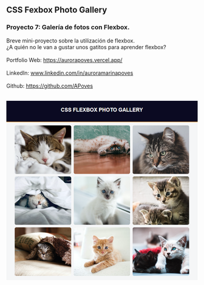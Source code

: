 ## CSS Fexbox Photo Gallery
### Proyecto 7: Galería de fotos con Flexbox.

Breve mini-proyecto sobre la utilización de flexbox. 
<br>
¿A quién no le van a gustar unos gatitos para aprender flexbox? 
<br>
<br>
  Portfolio Web: https://aurorapoves.vercel.app/
<br>
<br>
  LinkedIn: www.linkedin.com/in/auroramarinapoves
<br>
<br>
  Github: https://github.com/APoves
<br>
<br>


![Personal Portfolio Webpage](https://github.com/APoves/Responsive-Web-Design/blob/main/07%20CSS%20Flexbox%20Photo%20Gallery/cssflexboxphotogallery.png)
